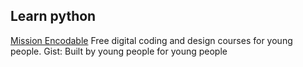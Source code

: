 

## Learn python

[Mission Encodable](https://missionencodeable.com/)
Free digital coding and design courses for young people.
Gist: Built by young people for young people


